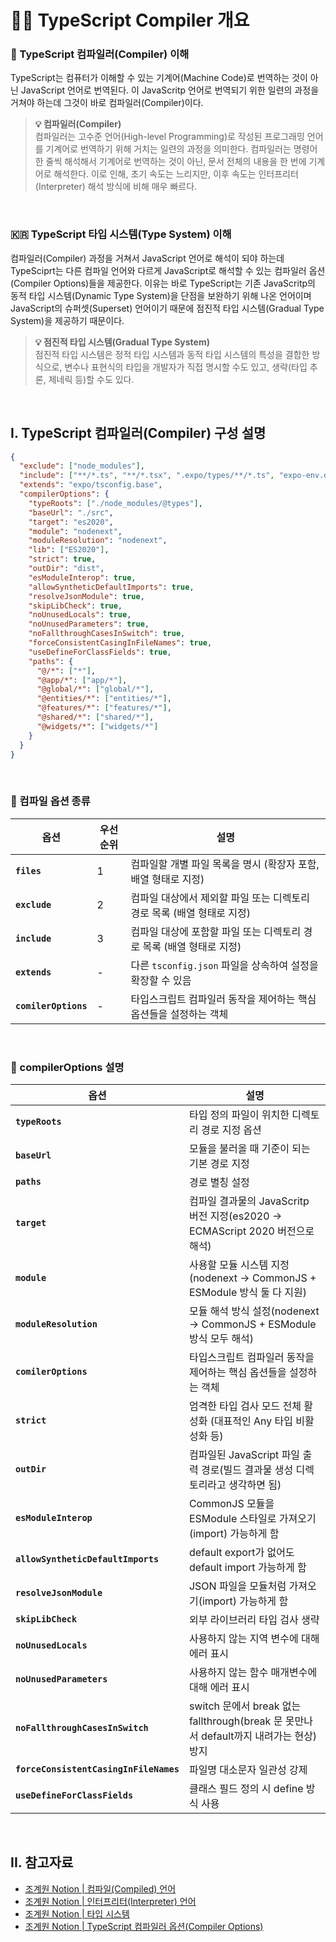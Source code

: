 # 🕵️‍♂️ TypeScript Compiler 개요

### 🤔 TypeScript 컴파일러(Compiler) 이해

TypeScript는 컴퓨터가 이해할 수 있는 기계어(Machine Code)로 번역하는 것이 아닌 JavaScript 언어로 번역된다. 이 JavaScritp 언어로 번역되기 위한 일련의 과정을 거쳐야 하는데 그것이 바로 컴파일러(Compiler)이다.

> **💡 컴파일러(Compiler)** <br />
> 컴파일러는 고수준 언어(High-level Programming)로 작성된 프로그래밍 언어를 기계어로 번역하기 위해 거치는 일련의 과정을 의미한다. 컴파일러는 명령어 한 줄씩 해석해서 기계어로 번역하는 것이 아닌, 문서 전체의 내용을 한 번에 기계어로 해석한다. 이로 인해, 초기 속도는 느리지만, 이후 속도는 인터프리터(Interpreter) 해석 방식에 비해 매우 빠르다.

<br />

### 🇰🇷 TypeScript 타입 시스템(Type System) 이해

컴파일러(Compiler) 과정을 거쳐서 JavaScript 언어로 해석이 되야 하는데 TypeSciprt는 다른 컴파일 언어와 다르게 JavaScript로 해석할 수 있는 컴파일러 옵션(Compiler Options)들을 제공한다. 이유는 바로 TypeScript는 기존 JavaScritp의 동적 타입 시스템(Dynamic Type System)을 단점을 보완하기 위해 나온 언어이며 JavaScript의 슈퍼셋(Superset) 언어이기 때문에 점진적 타입 시스템(Gradual Type System)을 제공하기 때문이다.

> **💡 점진적 타입 시스템(Gradual Type System)** <br />
> 점진적 타입 시스템은 정적 타입 시스템과 동적 타입 시스템의 특성을 결합한 방식으로, 변수나 표현식의 타입을 개발자가 직접 명시할 수도 있고, 생략(타입 추론, 제네릭 등)할 수도 있다.

<br />

## I. TypeScript 컴파일러(Compiler) 구성 설명
```json
{
  "exclude": ["node_modules"],
  "include": ["**/*.ts", "**/*.tsx", ".expo/types/**/*.ts", "expo-env.d.ts", "nativewind-env.d.ts", "src/global/types"],
  "extends": "expo/tsconfig.base",
  "compilerOptions": {
    "typeRoots": ["./node_modules/@types"],
    "baseUrl": "./src",
    "target": "es2020",
    "module": "nodenext",
    "moduleResolution": "nodenext",
    "lib": ["ES2020"],
    "strict": true,
    "outDir": "dist",
    "esModuleInterop": true,
    "allowSyntheticDefaultImports": true,
    "resolveJsonModule": true,
    "skipLibCheck": true,
    "noUnusedLocals": true,
    "noUnusedParameters": true,
    "noFallthroughCasesInSwitch": true,
    "forceConsistentCasingInFileNames": true,
    "useDefineForClassFields": true,
    "paths": {
      "@/*": ["*"],
      "@app/*": ["app/*"],
      "@global/*": ["global/*"],
      "@entities/*": ["entities/*"],
      "@features/*": ["features/*"],
      "@shared/*": ["shared/*"],
      "@widgets/*": ["widgets/*"]
    }
  }
}
```

<br />

### 📁 컴파일 옵션 종류

| 옵션 | 우선순위 | 설명 |
| --- | --- | --- |
| **`files`** | 1 | 컴파일할 개별 파일 목록을 명시 (확장자 포함, 배열 형태로 지정) |
| **`exclude`** | 2 | 컴파일 대상에서 제외할 파일 또는 디렉토리 경로 목록 (배열 형태로 지정) |
| **`include`** | 3 | 컴파일 대상에 포함할 파일 또는 디렉토리 경로 목록 (배열 형태로 지정) |
| **`extends`** | - | 다른 `tsconfig.json` 파일을 상속하여 설정을 확장할 수 있음 |
| **`comilerOptions`** | - | 타입스크립트 컴파일러 동작을 제어하는 핵심 옵션들을 설정하는 객체 |

<br />

### 🚥 compilerOptions 설명
| 옵션 | 설명 |
| --- | --- |
| **`typeRoots`** | 타입 정의 파일이 위치한 디렉토리 경로 지정 옵션 |
| **`baseUrl`** | 모듈을 불러올 때 기준이 되는 기본 경로 지정 |
| **`paths`** | 경로 별칭 설정 |
| **`target`** | 컴파일 결과물의 JavaScritp 버전 지정(es2020 -> ECMAScript 2020 버전으로 해석) |
| **`module`** | 사용할 모듈 시스템 지정(nodenext -> CommonJS + ESModule 방식 둘 다 지원) |
| **`moduleResolution`** | 모듈 해석 방식 설정(nodenext -> CommonJS + ESModule 방식 모두 해석) |
| **`comilerOptions`** | 타입스크립트 컴파일러 동작을 제어하는 핵심 옵션들을 설정하는 객체 |
| **`strict`** | 엄격한 타입 검사 모드 전체 활성화 (대표적인 Any 타입 비활성화 등) |
| **`outDir`** | 컴파일된 JavaScript 파일 출력 경로(빌드 결과물 생성 디렉토리라고 생각하면 됨) |
| **`esModuleInterop`** | CommonJS 모듈을 ESModule 스타일로 가져오기(import) 가능하게 함 |
| **`allowSyntheticDefaultImports`** | default export가 없어도 default import 가능하게 함 |
| **`resolveJsonModule`** | JSON 파일을 모듈처럼 가져오기(import) 가능하게 함 |
| **`skipLibCheck`** | 외부 라이브러리 타입 검사 생략 |
| **`noUnusedLocals`** | 사용하지 않는 지역 변수에 대해 에러 표시 |
| **`noUnusedParameters`** | 사용하지 않는 함수 매개변수에 대해 에러 표시 |
| **`noFallthroughCasesInSwitch`** | switch 문에서 break 없는 fallthrough(break 문 못만나서 default까지 내려가는 현상) 방지 |
| **`forceConsistentCasingInFileNames`** | 파일명 대소문자 일관성 강제 |
| **`useDefineForClassFields`** | 클래스 필드 정의 시 define 방식 사용 |

<br />

## II. 참고자료

- [조계원 Notion | 컴파일(Compiled) 언어](https://gye-won.notion.site/Compiled-23688bd9c3fa8049824cddcf19cbae46?pvs=74)
- [조계원 Notion | 인터프리터(Interpreter) 언어](https://gye-won.notion.site/Interpreter-23688bd9c3fa80108bf6fa84d3c03104)
- [조계원 Notion | 타입 시스템](https://gye-won.notion.site/Type-System-23688bd9c3fa805c8a20dc50b5d243a2)
- [조계원 Notion | TypeScript 컴파일러 옵션(Compiler Options)](https://gye-won.notion.site/TypeScript-Compiler-Options-23688bd9c3fa81b9ae1ec91fa6cffe3a)